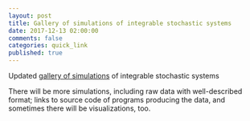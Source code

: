 ```yaml
---
layout: post
title: Gallery of simulations of integrable stochastic systems
date: 2017-12-13 02:00:00
comments: false
categories: quick_link
published: true
---
```


<div>Updated <a href="{{ site.url }}/simulations/">gallery of simulations</a> of integrable stochastic systems</div>

<!--more-->

There will be more simulations, including raw data with well-described format; links to source code of programs producing the data, and sometimes there will be visualizations, too.
